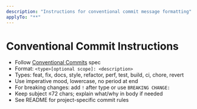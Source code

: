 ```yaml
---
description: "Instructions for conventional commit message formatting"
applyTo: "**"
---
```

# Conventional Commit Instructions

- Follow [Conventional Commits](https://www.conventionalcommits.org/) spec
- Format: `<type>[optional scope]: <description>`
- Types: feat, fix, docs, style, refactor, perf, test, build, ci, chore, revert
- Use imperative mood, lowercase, no period at end
- For breaking changes: add `!` after type or use `BREAKING CHANGE:`
- Keep subject ≤72 chars; explain what/why in body if needed
- See README for project-specific commit rules
